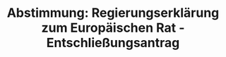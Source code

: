 ---
layout: abstimmung
title: "Abstimmung: Regierungserklärung zum Europäischen Rat - Entschließungsantrag"
categories:
 - Todo
 - Bundesregierung
 - Ausland
tags:
 - Kriegswaffen
 - Rüstungsexport
 - EU
 - Saudi-Arabien
abstimmung:
 legislaturperiode: 18
 bundestagssitzung: 154
 abstimmung: 1
links:
 - title: https://www.bundestag.de/parlament/plenum/abstimmung/abstimmung?id=384
   url: https://www.bundestag.de/parlament/plenum/abstimmung/abstimmung?id=384
data:
 - title: Abstimmungsergebnis 20160217_1-data.pdf
   url: /res/abstimmungsliste/20160217_1-data.pdf
 - title: Abstimmungsergebnis 20160217_1_xls-data.csv
   url: /res/abstimmungsliste/analyses/20160217_1_xls-data.csv
documents:
 - title: Drucksache 18/07543.pdf
   url: http://dip21.bundestag.de/dip21/btd/18/075/1807543.pdf
   local: /res/abstimmungsdaten/018-154-01/1807543.pdf
preview: |
     Deutscher Bundestag
    
     154. Sitzung des Deutschen Bundestages
     am Mittwoch, 17.Februar 2016
    
     Endgültiges Ergebnis der Namentlichen Abstimmung Nr. 1
    
     Entschließungsantrag der Fraktion DIE LINKE.
     zu der Abgabe einer Regierungserklärung durch die Bundeskanzlerin zum Europäischen
     Rat am 18./19. Februar 2016 in Brüssel
     Drs. 18/7543
    
     Abgegebene Stimmen insgesamt:
    
     589
    
     Nicht abgegebene Stimmen:
     Ja-Stimmen:
    
     41
     120
    
     Nein-Stimmen:
    
     469
    
     Enthaltungen:
    
     0
    
     Ungültige:
    
     0
    
     Berlin, den 17.02.2016
    
     Beginn: 15:30
     Ende: 15:32
---